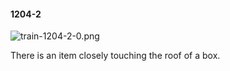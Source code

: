 #### 1204-2
![train-1204-2-0.png](https://github.com/lil-lab/nlvr/raw/master/nlvr/train/images/20/train-1204-2-0.png "train-1204-2-0.png")

There is an item closely touching the roof of a box.